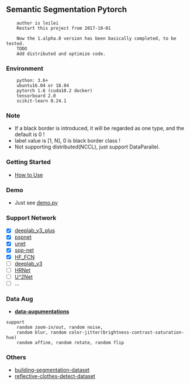 ## Semantic Segmentation Pytorch
```
    author is leilei
    Restart this project from 2017-10-01 
    
    Now the 1.alpha.0 version has been basically completed, to be tested.
    TODO
    Add distributed and optimize code.
```

### Environment
```
    python: 3.6+
    ubuntu16.04 or 18.04
    pytorch 1.6 (cuda10.2 docker)
    tensorboard 2.0
    scikit-learn 0.24.1
```

### **Note**
+ If a black border is introduced, it will be regarded as one type, and the default is 0 !
+ label value is [1, N], 0 is black border class !
+ Not supporting distributed(NCCL), just support DataParallel.

### Getting Started
+ [How to Use](./readmes/train_cusom.md)

### Demo
+ Just see [demo.py](./demo.py)

### Support Network
- [x] [deeplab_v3_plus](models/deeplab_v3_plus.py)
- [x] [pspnet](models/pspnet.py)
- [x] [unet](models/unet.py)
- [x] [spp-net](models/spp.py)
- [x] [HF_FCN](models/hed_series/hf_fcn_vgg16.py)
- [ ] [deeplab_v3](https://github.com/pytorch/vision/blob/master/torchvision/models/segmentation/deeplabv3.py)
- [ ] [HRNet](https://github.com/HRNet/HRNet-Semantic-Segmentation/tree/pytorch-v1.1)
- [ ] [U^2Net](https://github.com/NathanUA/U-2-Net)
- [ ] ...

### Data Aug
+ [**data-augumentations**](./readmes/data_aug.md)
```
support 
    random zoom-in/out, random noise,
    random blur, random color-jitter(brightness-contrast-saturation-hue)
    random affine, random rotate, random flip
```

### Others
* [building-segmentation-dataset](https://github.com/gengyanlei/build_segmentation_dataset) 
* [reflective-clothes-detect-dataset](https://github.com/gengyanlei/reflective-clothes-detect)
